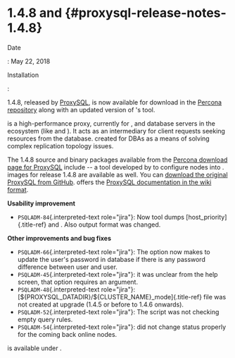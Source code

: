 # 1.4.8 and {#proxysql-release-notes-1.4.8}

Date

:   May 22, 2018

Installation

:   

1.4.8, released by [ProxySQL](), is now available for download in the
[Percona repository]() along with an updated version of 's tool.

is a high-performance proxy, currently for , and database servers in the
ecosystem (like and ). It acts as an intermediary for client requests
seeking resources from the database. created for DBAs as a means of
solving complex replication topology issues.

The 1.4.8 source and binary packages available from the [Percona
download page for ProxySQL]() include -- a tool developed by to
configure nodes into . images for release 1.4.8 are available as well.
You can [download the original ProxySQL from GitHub](). offers the
[ProxySQL documentation in the wiki format]().

**Usability improvement**

-   `PSQLADM-84`{.interpreted-text role="jira"}: Now tool dumps
    [host_priority]{.title-ref} and . Also output format was changed.

**Other improvements and bug fixes**

-   `PSQLADM-66`{.interpreted-text role="jira"}: The option now makes to
    update the user's password in database if there is any password
    difference between user and user.
-   `PSQLADM-45`{.interpreted-text role="jira"}: it was unclear from the
    help screen, that option requires an argument.
-   `PSQLADM-48`{.interpreted-text role="jira"}:
    [\${PROXYSQL_DATADIR}/\${CLUSTER_NAME}\_mode]{.title-ref} file was
    not created at upgrade (1.4.5 or before to 1.4.6 onwards).
-   `PSQLADM-52`{.interpreted-text role="jira"}: The script was not
    checking empty query rules.
-   `PSQLADM-54`{.interpreted-text role="jira"}: did not change status
    properly for the coming back online nodes.

is available under .
